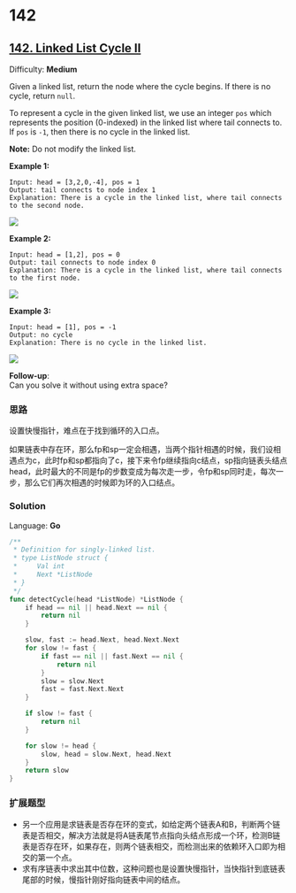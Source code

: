 # 142

## [142\. Linked List Cycle II](https://leetcode.com/problems/linked-list-cycle-ii/)

Difficulty: **Medium**


Given a linked list, return the node where the cycle begins. If there is no cycle, return `null`.

To represent a cycle in the given linked list, we use an integer `pos` which represents the position (0-indexed) in the linked list where tail connects to. If `pos` is `-1`, then there is no cycle in the linked list.

**Note:** Do not modify the linked list.

**Example 1:**

```
Input: head = [3,2,0,-4], pos = 1
Output: tail connects to node index 1
Explanation: There is a cycle in the linked list, where tail connects to the second node.
```

![](https://assets.leetcode.com/uploads/2018/12/07/circularlinkedlist.png)

**Example 2:**

```
Input: head = [1,2], pos = 0
Output: tail connects to node index 0
Explanation: There is a cycle in the linked list, where tail connects to the first node.
```

![](https://assets.leetcode.com/uploads/2018/12/07/circularlinkedlist_test2.png)

**Example 3:**

```
Input: head = [1], pos = -1
Output: no cycle
Explanation: There is no cycle in the linked list.
```

![](https://assets.leetcode.com/uploads/2018/12/07/circularlinkedlist_test3.png)

**Follow-up**:  
Can you solve it without using extra space?

### 思路

设置快慢指针，难点在于找到循环的入口点。

如果链表中存在环，那么fp和sp一定会相遇，当两个指针相遇的时候，我们设相遇点为c，此时fp和sp都指向了c，接下来令fp继续指向c结点，sp指向链表头结点head，此时最大的不同是fp的步数变成为每次走一步，令fp和sp同时走，每次一步，那么它们再次相遇的时候即为环的入口结点。
### Solution

Language: **Go**

```go
/**
 * Definition for singly-linked list.
 * type ListNode struct {
 *     Val int
 *     Next *ListNode
 * }
 */
func detectCycle(head *ListNode) *ListNode {
    if head == nil || head.Next == nil {
		return nil
	}

	slow, fast := head.Next, head.Next.Next
	for slow != fast {
		if fast == nil || fast.Next == nil {
			return nil
		}
		slow = slow.Next
		fast = fast.Next.Next
	}

	if slow != fast {
		return nil
	}

	for slow != head {
		slow, head = slow.Next, head.Next
	}
	return slow
}
```

### 扩展题型
- 另一个应用是求链表是否存在环的变式，如给定两个链表A和B，判断两个链表是否相交，解决方法就是将A链表尾节点指向头结点形成一个环，检测B链表是否存在环，如果存在，则两个链表相交，而检测出来的依赖环入口即为相交的第一个点。
- 求有序链表中求出其中位数，这种问题也是设置快慢指针，当快指针到底链表尾部的时候，慢指针刚好指向链表中间的结点。
